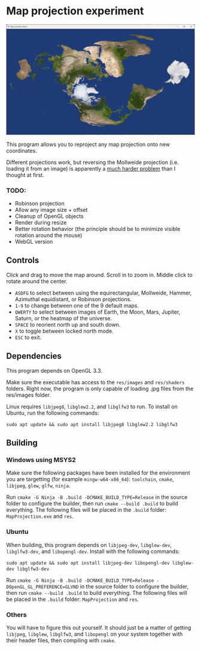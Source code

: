 # Map projection experiment

![A different projection of Earth](/screenshots/remapped.png?raw=true "A different projection of Earth")

This program allows you to reproject any map projection onto new coordinates.

Different projections work, but reversing the Mollweide projection (i.e. loading it from an image) is apparently a [much harder problem](https://en.wikipedia.org/wiki/Kepler%27s_equation#Inverse_problem) than I thought at first.

### TODO:

- Robinson projection
- Allow any image size + offset
- Cleanup of OpenGL objects
- Render during resize
- Better rotation behavior (the principle should be to minimize visible rotation around the mouse)
- WebGL version

## Controls

Click and drag to move the map around. Scroll in to zoom in. Middle click to rotate around the center.

 - `ASDFG` to select between using the equirectangular, Mollweide, Hammer, Azimuthal equidistant, or Robinson projections.
 - `1-9` to change between one of the 9 default maps.
 - `QWERTY` to select between images of Earth, the Moon, Mars, Jupiter, Saturn, or the heatmap of the universe.
 - `SPACE` to reorient north up and south down.
 - `X` to toggle between locked north mode.
 - `ESC` to exit.

## Dependencies

This program depends on OpenGL 3.3.

Make sure the executable has access to the `res/images` and `res/shaders` folders. Right now, the program is only capable of loading .jpg files from the res/images folder.

Linux requires `libjpeg8`, `libglew2.2`, and `libglfw3` to run. To install on Ubuntu, run the following commands:

```
sudo apt update && sudo apt install libjpeg8 libglew2.2 libglfw3
```

## Building

### Windows using MSYS2

Make sure the following packages have been installed for the environment you are targetting (for example `mingw-w64-x86_64`): `toolchain`, `cmake`, `libjpeg`, `glew`, `glfw`, `ninja`.

Run `cmake -G Ninja -B .build -DCMAKE_BUILD_TYPE=Release` in the source folder to configure the builder, then run `cmake --build .build` to build everything. The following files will be placed in the `.build` folder: `MapProjection.exe` and `res`.

### Ubuntu

When building, this program depends on `libjpeg-dev`, `libglew-dev`, `libglfw3-dev`, and `libopengl-dev`. Install with the following commands:

```
sudo apt update && sudo apt install libjpeg-dev libopengl-dev libglew-dev libglfw3-dev
```

Run `cmake -G Ninja -B .build -DCMAKE_BUILD_TYPE=Release -DOpenGL_GL_PREFERENCE=GLVND` in the source folder to configure the builder, then run `cmake --build .build` to build everything. The following files will be placed in the `.build` folder: `MapProjection` and `res`.

### Others

You will have to figure this out yourself. It should just be a matter of getting `libjpeg`, `libglew`, `libglfw3`, and `libopengl` on your system together with their header files, then compiling with `cmake`.
